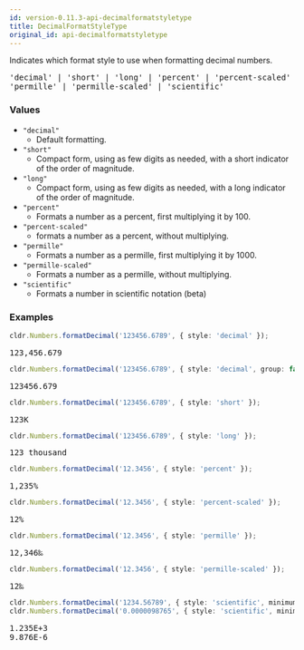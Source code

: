 ```yaml
---
id: version-0.11.3-api-decimalformatstyletype
title: DecimalFormatStyleType
original_id: api-decimalformatstyletype
---
```


Indicates which format style to use when formatting decimal numbers.

<pre class="syntax">
'decimal' | 'short' | 'long' | 'percent' | 'percent-scaled' |
'permille' | 'permille-scaled' | 'scientific'
</pre>

### Values
  - `"decimal"`
    - Default formatting.
  - `"short"`
    - Compact form, using as few digits as needed, with a short indicator of the order of magnitude.
  - `"long"`
    - Compact form, using as few digits as needed, with a long indicator of the order of magnitude.
  - `"percent"`
    - Formats a number as a percent, first multiplying it by 100.
  - `"percent-scaled"`
    - formats a number as a percent, without multiplying.
  - `"permille"`
    - Formats a number as a permille, first multiplying it by 1000.
  - `"permille-scaled"`
    - Formats a number as a permille, without multiplying.
  - `"scientific"`
    - Formats a number in scientific notation (beta)

### Examples

```typescript
cldr.Numbers.formatDecimal('123456.6789', { style: 'decimal' });
```

<pre class="output">
123,456.679
</pre>

```typescript
cldr.Numbers.formatDecimal('123456.6789', { style: 'decimal', group: false });
```

<pre class="output">
123456.679
</pre>

```typescript
cldr.Numbers.formatDecimal('123456.6789', { style: 'short' });
```

<pre class="output">
123K
</pre>

```typescript
cldr.Numbers.formatDecimal('123456.6789', { style: 'long' });
```

<pre class="output">
123 thousand
</pre>

```typescript
cldr.Numbers.formatDecimal('12.3456', { style: 'percent' });
```
<pre class="output">
1,235%
</pre>

```typescript
cldr.Numbers.formatDecimal('12.3456', { style: 'percent-scaled' });
```
<pre class="output">
12%
</pre>

```typescript
cldr.Numbers.formatDecimal('12.3456', { style: 'permille' });
```
<pre class="output">
12,346‰
</pre>

```typescript
cldr.Numbers.formatDecimal('12.3456', { style: 'permille-scaled' });
```
<pre class="output">
12‰
</pre>

```typescript
cldr.Numbers.formatDecimal('1234.56789', { style: 'scientific', minimumSignificantDigits: 4 });
cldr.Numbers.formatDecimal('0.0000098765', { style: 'scientific', minimumSignificantDigits: 4 });
```

<pre class="output">
1.235E+3
9.876E-6
</pre>

